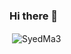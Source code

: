 ### Hi there 👋

<!--
**SyedMa3/SyedMa3** is a ✨ _special_ ✨ repository because its `README.md` (this file) appears on your GitHub profile.

Here are some ideas to get you started:

- 🔭 I’m currently working on ...
- 🌱 I’m currently learning ...
- 👯 I’m looking to collaborate on ...
- 🤔 I’m looking for help with ...
- 💬 Ask me about ...
- 📫 How to reach me: ...
- 😄 Pronouns: ...
- ⚡ Fun fact: ...
-->

<p>&nbsp;<img align="center" src="https://github-readme-stats.vercel.app/api?username=SyedMa3&show_icons=true&theme=midnight-purple&cache_seconds=3000&locale=en" alt="SyedMa3" /></p>

